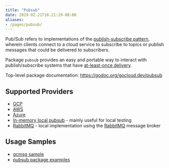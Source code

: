 ```yaml
---
title: "Pubsub"
date: 2019-02-21T16:21:29-08:00
aliases:
- /pages/pubsub/
---
```


Pub/Sub refers to implementations of the [publish-subscribe
pattern](https://en.wikipedia.org/wiki/Publish%E2%80%93subscribe_pattern),
wherein clients connect to a cloud service to subscribe to topics or publish
messages that could be delivered to subscribers.

Package `pubsub` provides an easy and portable way to interact with
publish/subscribe systems that have [at-least-once
delivery](https://en.wikipedia.org/wiki/Advanced_Message_Queuing_Protocol#Overview).

<!--more-->

Top-level package documentation: https://godoc.org/gocloud.dev/pubsub

## Supported Providers

* [GCP](https://godoc.org/gocloud.dev/pubsub/gcppubsub)
* [AWS](https://github.com/google/go-cloud/tree/master/pubsub/awspubsub)
* [Azure](https://github.com/google/go-cloud/tree/master/pubsub/azurepubsub)
* [In-memory local pubsub](https://godoc.org/gocloud.dev/pubsub/mempubsub) -
  mainly useful for local testing
* [RabbitMQ](https://godoc.org/gocloud.dev/pubsub/rabbitpubsub) - local
  implementation using the [RabbitMQ](https://www.rabbitmq.com/) message broker

## Usage Samples

* [gcmsg sample](https://github.com/google/go-cloud/tree/master/samples/gcmsg)
* [pubsub package examples](https://godoc.org/gocloud.dev/pubsub#pkg-examples)
